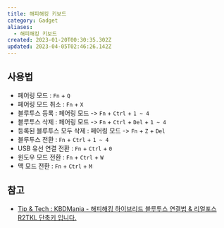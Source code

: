 ```yaml
---
title: 해피해킹 키보드
category: Gadget
aliases:
  - 해피해킹 키보드
created: 2023-01-20T00:30:35.302Z
updated: 2023-04-05T02:46:26.142Z
---
```


## 사용법

- 페어링 모드 : `Fn` + `Q`
- 페어링 모드 취소 : `Fn` + `X`
- 블루투스 등록 : 페어링 모드 -> `Fn` + `Ctrl` + `1 ~ 4`
- 블루투스 삭제 : 페어링 모드 -> `Fn` + `Ctrl` + `Del` + `1 ~ 4`
- 등록된 블루투스 모두 삭제 : 페어링 모드 -> `Fn` + `Z` + `Del`
- 블루투스 전환 : `Fn` + `Ctrl` + `1 ~ 4`
- USB 유선 연결 전환 : `Fn` + `Ctrl` + `0`
- 윈도우 모드 전환 : `Fn` + `Ctrl` + `W`
- 맥 모드 전환 : `Fn` + `Ctrl` + `M`

## 참고

- [Tip & Tech : KBDMania - 해피해킹 하이브리드 블루투스 연결법 & 리얼포스 R2TKL 단축키 입니다.](http://www.kbdmania.net/xe/tipandtech/11666093)
